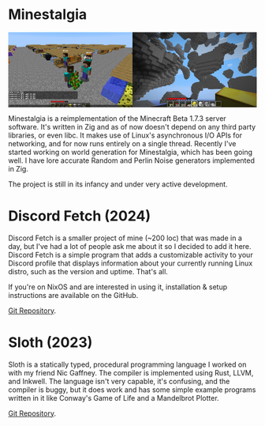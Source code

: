 # Minestalgia

<div style="display: flex">
  <img src="minestalgia1.png" alt="Early screenshot of Minestalgia with every block in every chunk" style="width: 50%">
  <img src="minestalgia2.png" alt="Screenshot of Minestalgia with 3D terrain generation using Perlin Noise" style="width: 50%">
</div>

Minestalgia is a reimplementation of the Minecraft Beta 1.7.3 server software.
It's written in Zig and as of now doesn't depend on any third party libraries,
or even libc. It makes use of Linux's asynchronous I/O APIs for networking, and
for now runs entirely on a single thread. Recently I've started working on world
generation for Minestalgia, which has been going well. I have lore accurate
Random and Perlin Noise generators implemented in Zig.

The project is still in its infancy and under very active development.

# Discord Fetch (2024)

Discord Fetch is a smaller project of mine (~200 loc) that was made in a day,
but I've had a lot of people ask me about it so I decided to add it here.
Discord Fetch is a simple program that adds a customizable activity to your
Discord profile that displays information about your currently running Linux
distro, such as the version and uptime. That's all.

If you're on NixOS and are interested in using it, installation & setup
instructions are available on the GitHub.

[Git Repository](https://github.com/cody-quinn/discordfetch).

# Sloth (2023)

Sloth is a statically typed, procedural programming language I worked on with my
friend Nic Gaffney. The compiler is implemented using Rust, LLVM, and Inkwell.
The language isn't very capable, it's confusing, and the compiler is buggy, but
it does work and has some simple example programs written in it like Conway's
Game of Life and a Mandelbrot Plotter.

[Git Repository](https://github.com/slothlang/sloth).

